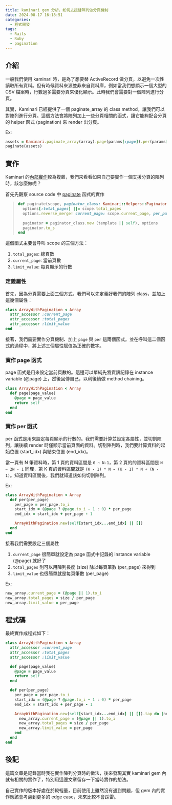 ```yaml
---
title: kaminari gem 分析，如何支援替陣列做分頁機制
date: 2024-08-17 16:18:51
categories:
  - 程式開發
tags:
  - Rails
  - Ruby
  - pagination
---
```


## 介紹

一般我們使用 kaminari 時，是為了想要替 ActiveRecord 做分頁，以避免一次性讀取所有資料。但有時候資料來源並非來自資料庫，例如當我們想顯示一個大型的 CSV 檔案時，行數過多需要分頁來優化顯示。此時我們會需要對一個陣列進行分頁。

其實，Kaminari 已經提供了一個 paginate_array 的 class method，讓我們可以對陣列進行分頁。這個方法會將陣列加上一些分頁相關的函式，讓它能夠配合分頁的 helper 函式 (pagination) 來 render 出分頁。


Ex:
```rb
assets = Kaminari.paginate_array(array).page(params[:page]).per(params[:per])
paginate(assets)
```

## 實作

Kaminari 的[內部實作](https://github.com/amatsuda/kaminari/blob/v1.1.1/kaminari-core/lib/kaminari/models/array_extension.rb)較為複雜，我們來看看如果自己要實作一個支援分頁的陣列時，該怎麼做呢？

首先先觀察 source code 中 [paginate](https://github.com/amatsuda/kaminari/blob/v1.1.1/kaminari-core/lib/kaminari/helpers/helper_methods.rb#L21-L27) 函式的實作

> ```rb
> def paginate(scope, paginator_class: Kaminari::Helpers::Paginator, template: nil, **options)
>   options[:total_pages] ||= scope.total_pages
>   options.reverse_merge! current_page: scope.current_page, per_page: scope.limit_value, remote: false
>   
>   paginator = paginator_class.new (template || self), options
>   paginator.to_s
> end
> ```

這個函式主要會呼叫 scope 的三個方法：
1. `total_pages`: 總頁數
2. `current_page`: 當前頁數
3. `limit_value`: 每頁顯示的行數

### 定義屬性

首先，因為分頁需要上面三個方式，我們可以先定義好我們的陣列 class，並加上這幾個屬性：

```rb
class ArrayWithPagination < Array
  attr_accessor :current_page
  attr_accessor :total_pages
  attr_accessor :limit_value
end
```

接著，我們需要實作分頁機制、加上 `page` 與 `per` 這兩個函式。並在呼叫這二個函式的過程中，將上述三個屬性賦值為正確的數字。

### 實作 page 函式

page 函式是用來設定當前頁數的。這邊可以單純先將資訊記錄在 instance variable (@page) 上，然後回傳自己，以利後續做 method chaining。

```rb
class ArrayWithPagination < Array
  def page(page_value)
    @page = page_value
    return self
  end
end
```

### 實作 per 函式

per 函式是用來設定每頁顯示的行數的。我們需要計算並設定各屬性，並切割陣列，讓後續 render 時僅顯示當前頁面的資料。切割陣列時，我們要計算資料的起始位置 (start_idx) 與結束位置 (end_idx)。

當一頁有 N 筆資料時，第 1 頁的資料區間是 `0 ~ N-1`，第 2 頁的的資料區間是 `N ~ 2N - 1` 同理，第 K 頁的資料區間就是 `(K - 1) * N ~ (K - 1) * N + (N - 1)`。知道資料區間後，我們就知道該如何切割陣列。

Ex:
```rb
class ArrayWithPagination < Array
  def per(per_page)
    per_page = per_page.to_i
    start_idx = (@page ? @page.to_i - 1 : 0) * per_page
    end_idx = start_idx + per_page - 1

    ArrayWithPagination.new(self[start_idx...end_idx] || [])
  end
end
```

接著我們需要設定三個屬性
1. `current_page` 很簡單就設定為 page 函式中記錄的 instance variable (@page) 就好了
2. `total_pages` 則可以用陣列長度 (size) 除以每頁筆數 (per_page) 來得到
3. `limit_value` 也很簡單就是每頁筆數 (per_page)

Ex:
```rb
new_array.current_page = (@page || 1).to_i
new_array.total_pages = size / per_page
new_array.limit_value = per_page
```

## 程式碼

最終實作成程式如下：

```rb
class ArrayWithPagination < Array
  attr_accessor :current_page
  attr_accessor :total_pages
  attr_accessor :limit_value

  def page(page_value)
    @page = page_value
    return self
  end

  def per(per_page)
    per_page = per_page.to_i
    start_idx = (@page ? @page.to_i - 1 : 0) * per_page
    end_idx = start_idx + per_page - 1

    ArrayWithPagination.new(self[start_idx...end_idx] || []).tap do |new_array|
      new_array.current_page = (@page || 1).to_i
      new_array.total_pages = size / per_page
      new_array.limit_value = per_page
    end
  end
end
```

## 後記

這篇文章是記錄當時我在實作陣列分頁時的做法，後來發現其實 kaminari gem 內就有相關的實作了，特別用這邊文章留存一下當時實作的想法。

自己實作的版本好處在於較輕量，目前使用上雖然沒有遇到問題，但 gem 內的實作應該會考慮到更多的 edge case，未來比較不會踩雷。
